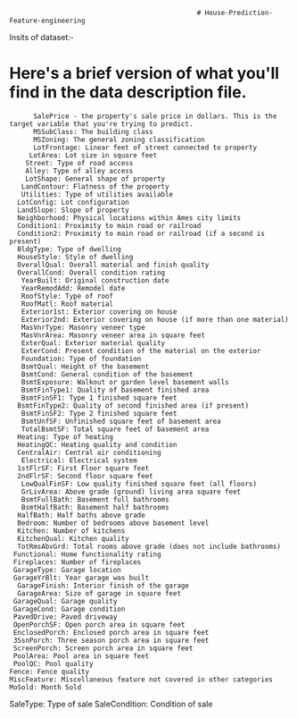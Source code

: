                                                    # House-Prediction-Feature-engineering
Insits of dataset:-
 # Here's a brief version of what you'll find in the data description file.

          SalePrice - the property's sale price in dollars. This is the target variable that you're trying to predict.
          MSSubClass: The building class
          MSZoning: The general zoning classification
          LotFrontage: Linear feet of street connected to property
         LotArea: Lot size in square feet
        Street: Type of road access
        Alley: Type of alley access
        LotShape: General shape of property
       LandContour: Flatness of the property
       Utilities: Type of utilities available
      LotConfig: Lot configuration
      LandSlope: Slope of property
      Neighborhood: Physical locations within Ames city limits
      Condition1: Proximity to main road or railroad
      Condition2: Proximity to main road or railroad (if a second is present)
      BldgType: Type of dwelling
      HouseStyle: Style of dwelling
      OverallQual: Overall material and finish quality 
      OverallCond: Overall condition rating
       YearBuilt: Original construction date
       YearRemodAdd: Remodel date
       RoofStyle: Type of roof
       RoofMatl: Roof material 
       Exterior1st: Exterior covering on house
       Exterior2nd: Exterior covering on house (if more than one material)
       MasVnrType: Masonry veneer type
       MasVnrArea: Masonry veneer area in square feet
       ExterQual: Exterior material quality
       ExterCond: Present condition of the material on the exterior
       Foundation: Type of foundation
       BsmtQual: Height of the basement
       BsmtCond: General condition of the basement
       BsmtExposure: Walkout or garden level basement walls
       BsmtFinType1: Quality of basement finished area
       BsmtFinSF1: Type 1 finished square feet
      BsmtFinType2: Quality of second finished area (if present)
       BsmtFinSF2: Type 2 finished square feet
       BsmtUnfSF: Unfinished square feet of basement area
       TotalBsmtSF: Total square feet of basement area
      Heating: Type of heating
      HeatingQC: Heating quality and condition
      CentralAir: Central air conditioning
       Electrical: Electrical system
      1stFlrSF: First Floor square feet
      2ndFlrSF: Second floor square feet
       LowQualFinSF: Low quality finished square feet (all floors)
       GrLivArea: Above grade (ground) living area square feet
       BsmtFullBath: Basement full bathrooms
       BsmtHalfBath: Basement half bathrooms
      HalfBath: Half baths above grade
      Bedroom: Number of bedrooms above basement level
      Kitchen: Number of kitchens
      KitchenQual: Kitchen quality
      TotRmsAbvGrd: Total rooms above grade (does not include bathrooms)
     Functional: Home functionality rating
     Fireplaces: Number of fireplaces
     GarageType: Garage location
     GarageYrBlt: Year garage was built
      GarageFinish: Interior finish of the garage
      GarageArea: Size of garage in square feet
     GarageQual: Garage quality
     GarageCond: Garage condition
     PavedDrive: Paved driveway
     OpenPorchSF: Open porch area in square feet
     EnclosedPorch: Enclosed porch area in square feet
     3SsnPorch: Three season porch area in square feet
     ScreenPorch: Screen porch area in square feet
     PoolArea: Pool area in square feet
     PoolQC: Pool quality
    Fence: Fence quality
    MiscFeature: Miscellaneous feature not covered in other categories
    MoSold: Month Sold
   SaleType: Type of sale
   SaleCondition: Condition of sale
                  

